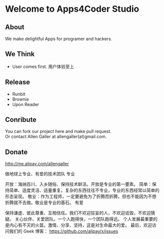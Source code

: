 # Welcome to Apps4Coder Studio #

About
-----
We make delightful Apps for programer and hackers.

We Think
--------

* User comes first. 用户体验至上   

Release
-------

* Runbit
* Brownie
* Upon Reader

Conribute
---------
You can fork our project here and make pull request.   
Or contact Allen Galler at allengaller(at)gmail.com.   

Donate
------
http://me.alipay.com/allengaller

做地球上专业、有爱的技术团队
专业

开放：海纳百川、入乡随俗、保持技术鲜活。开放是专业的第一要素。
简单：保持简单、适度灵活、适量重复。复杂的东西往往不专业，专业的东西经常以简单的形态呈现。
敬业：作为工程师，一定要避免为了折腾而折腾，但也不能因为不想折腾就不去做。敬业是专业的基石。
有爱

保持谦虚、彼此尊重、互相信任。我们不欢迎狂妄的人，不欢迎诋毁，不欢迎猜疑。
关心伙伴、关爱团队。一个人跑得快，一个团队跑得远。
个人发展最重要的是内心有不灭的火苗。激情、分享、坚持，这是对生命最大的爱。
最后，欢迎访问我们的 Geek 博客： https://github.com/alipay/x/issues

